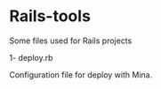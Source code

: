 # Rails-tools
Some files used for Rails projects

1- deploy.rb

Configuration file for deploy with Mina.
